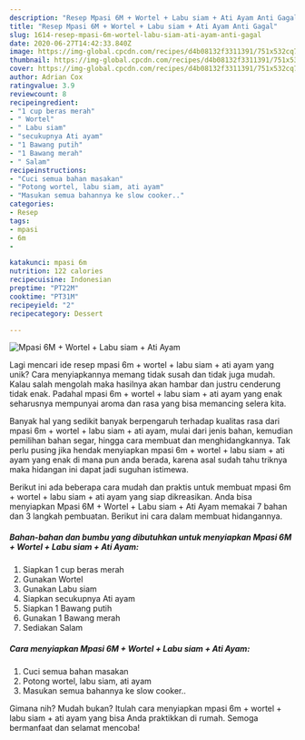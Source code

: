 ```yaml
---
description: "Resep Mpasi 6M + Wortel + Labu siam + Ati Ayam Anti Gagal"
title: "Resep Mpasi 6M + Wortel + Labu siam + Ati Ayam Anti Gagal"
slug: 1614-resep-mpasi-6m-wortel-labu-siam-ati-ayam-anti-gagal
date: 2020-06-27T14:42:33.840Z
image: https://img-global.cpcdn.com/recipes/d4b08132f3311391/751x532cq70/mpasi-6m-wortel-labu-siam-ati-ayam-foto-resep-utama.jpg
thumbnail: https://img-global.cpcdn.com/recipes/d4b08132f3311391/751x532cq70/mpasi-6m-wortel-labu-siam-ati-ayam-foto-resep-utama.jpg
cover: https://img-global.cpcdn.com/recipes/d4b08132f3311391/751x532cq70/mpasi-6m-wortel-labu-siam-ati-ayam-foto-resep-utama.jpg
author: Adrian Cox
ratingvalue: 3.9
reviewcount: 8
recipeingredient:
- "1 cup beras merah"
- " Wortel"
- " Labu siam"
- "secukupnya Ati ayam"
- "1 Bawang putih"
- "1 Bawang merah"
- " Salam"
recipeinstructions:
- "Cuci semua bahan masakan"
- "Potong wortel, labu siam, ati ayam"
- "Masukan semua bahannya ke slow cooker.."
categories:
- Resep
tags:
- mpasi
- 6m
- 

katakunci: mpasi 6m  
nutrition: 122 calories
recipecuisine: Indonesian
preptime: "PT22M"
cooktime: "PT31M"
recipeyield: "2"
recipecategory: Dessert

---
```



![Mpasi 6M + Wortel + Labu siam + Ati Ayam](https://img-global.cpcdn.com/recipes/d4b08132f3311391/751x532cq70/mpasi-6m-wortel-labu-siam-ati-ayam-foto-resep-utama.jpg)

Lagi mencari ide resep mpasi 6m + wortel + labu siam + ati ayam yang unik? Cara menyiapkannya memang tidak susah dan tidak juga mudah. Kalau salah mengolah maka hasilnya akan hambar dan justru cenderung tidak enak. Padahal mpasi 6m + wortel + labu siam + ati ayam yang enak seharusnya mempunyai aroma dan rasa yang bisa memancing selera kita.

Banyak hal yang sedikit banyak berpengaruh terhadap kualitas rasa dari mpasi 6m + wortel + labu siam + ati ayam, mulai dari jenis bahan, kemudian pemilihan bahan segar, hingga cara membuat dan menghidangkannya. Tak perlu pusing jika hendak menyiapkan mpasi 6m + wortel + labu siam + ati ayam yang enak di mana pun anda berada, karena asal sudah tahu triknya maka hidangan ini dapat jadi suguhan istimewa.




Berikut ini ada beberapa cara mudah dan praktis untuk membuat mpasi 6m + wortel + labu siam + ati ayam yang siap dikreasikan. Anda bisa menyiapkan Mpasi 6M + Wortel + Labu siam + Ati Ayam memakai 7 bahan dan 3 langkah pembuatan. Berikut ini cara dalam membuat hidangannya.

<!--inarticleads1-->

##### Bahan-bahan dan bumbu yang dibutuhkan untuk menyiapkan Mpasi 6M + Wortel + Labu siam + Ati Ayam:

1. Siapkan 1 cup beras merah
1. Gunakan  Wortel
1. Gunakan  Labu siam
1. Siapkan secukupnya Ati ayam
1. Siapkan 1 Bawang putih
1. Gunakan 1 Bawang merah
1. Sediakan  Salam




<!--inarticleads2-->

##### Cara menyiapkan Mpasi 6M + Wortel + Labu siam + Ati Ayam:

1. Cuci semua bahan masakan
1. Potong wortel, labu siam, ati ayam
1. Masukan semua bahannya ke slow cooker..




Gimana nih? Mudah bukan? Itulah cara menyiapkan mpasi 6m + wortel + labu siam + ati ayam yang bisa Anda praktikkan di rumah. Semoga bermanfaat dan selamat mencoba!
